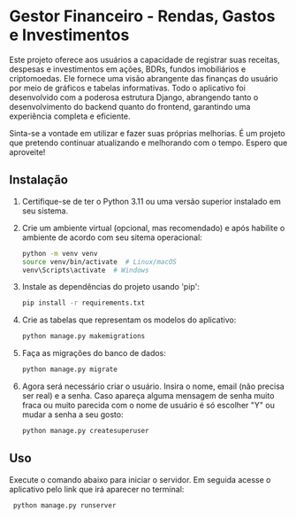 # Gestor Financeiro - Rendas, Gastos e Investimentos

Este projeto oferece aos usuários a capacidade de registrar suas receitas, despesas e investimentos em ações, BDRs, fundos imobiliários e criptomoedas. Ele fornece uma visão abrangente das finanças do usuário por meio de gráficos e tabelas informativas. Todo o aplicativo foi desenvolvido com a poderosa estrutura Django, abrangendo tanto o desenvolvimento do backend quanto do frontend, garantindo uma experiência completa e eficiente.

Sinta-se a vontade em utilizar e fazer suas próprias melhorias. É um projeto que pretendo continuar atualizando e melhorando com o tempo. Espero que aproveite!

## Instalação

1. Certifique-se de ter o Python 3.11 ou uma versão superior instalado em seu sistema.

2. Crie um ambiente virtual (opcional, mas recomendado) e após habilite o ambiente de acordo com seu sitema operacional:
   ```bash
   python -m venv venv
   source venv/bin/activate  # Linux/macOS
   venv\Scripts\activate  # Windows

3. Instale as dependências do projeto usando 'pip':
    ```bash
    pip install -r requirements.txt

4. Crie as tabelas que representam os modelos do aplicativo:
    ```bash
    python manage.py makemigrations

5. Faça as migrações do banco de dados:
    ```bash
    python manage.py migrate

6. Agora será necessário criar o usuário. Insira o nome, email (não precisa ser real) e a senha. Caso apareça alguma mensagem de senha muito fraca ou muito parecida com o nome de usuário é só escolher "Y" ou mudar a senha a seu gosto:
    ```bash
    python manage.py createsuperuser

## Uso

Execute o comando abaixo para iniciar o servidor. Em seguida acesse o aplicativo pelo link que irá aparecer no terminal:
   ```bash
    python manage.py runserver
